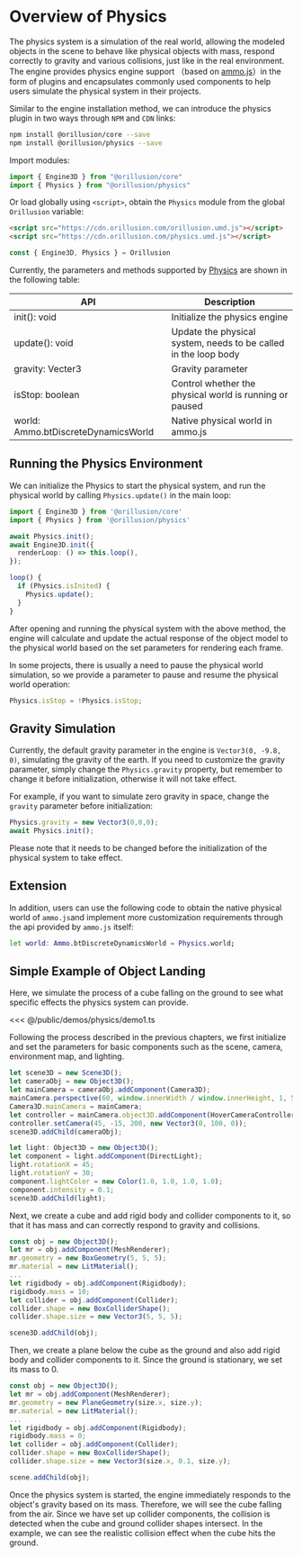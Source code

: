 # Overview of Physics
The physics system is a simulation of the real world, allowing the modeled objects in the scene to behave like physical objects with mass, respond correctly to gravity and various collisions, just like in the real environment. The engine provides physics engine support （based on [ammo.js](https://github.com/kripken/ammo.js)）in the form of plugins and encapsulates commonly used components to help users simulate the physical system in their projects.

Similar to the engine installation method, we can introduce the physics plugin in two ways through `NPM` and `CDN` links:
```bash
npm install @orillusion/core --save
npm install @orillusion/physics --save
```
Import modules:
```ts
import { Engine3D } from "@orillusion/core"
import { Physics } from "@orillusion/physics"
```
Or load globally using `<script>`, obtain the `Physics` module from the global  `Orillusion`  variable:
```html
<script src="https://cdn.orillusion.com/orillusion.umd.js"></script>
<script src="https://cdn.orillusion.com/physics.umd.js"></script>
```
```ts
const { Engine3D, Physics } = Orillusion 
```

Currently, the parameters and methods supported by [Physics](/physics/classes/Physics) are shown in the following table:

| API | Description |
| --- | --- |
| init(): void | Initialize the physics engine |
| update(): void | Update the physical system, needs to be called in the loop body |
| gravity: Vecter3 | Gravity parameter |
| isStop: boolean | Control whether the physical world is running or paused |
| world: Ammo.btDiscreteDynamicsWorld | Native physical world in ammo.js |

## Running the Physics Environment
We can initialize the Physics to start the physical system, and run the physical world by calling `Physics.update()` in the main loop:
```ts
import { Engine3D } from '@orillusion/core'
import { Physics } from '@orillusion/physics'

await Physics.init();
await Engine3D.init({
  renderLoop: () => this.loop(),
});

loop() {
  if (Physics.isInited) {
    Physics.update();
  }
}
```
After opening and running the physical system with the above method, the engine will calculate and update the actual response of the object model to the physical world based on the set parameters for rendering each frame.

In some projects, there is usually a need to pause the physical world simulation, so we provide a parameter to pause and resume the physical world operation:
```ts
Physics.isStop = !Physics.isStop;
```

## Gravity Simulation
Currently, the default gravity parameter in the engine is `Vector3(0, -9.8, 0)`, simulating the gravity of the earth. If you need to customize the gravity parameter, simply change the `Physics.gravity` property, but remember to change it before initialization, otherwise it will not take effect.

For example, if you want to simulate zero gravity in space, change the `gravity` parameter before initialization:
```ts
Physics.gravity = new Vector3(0,0,0);
await Physics.init();
```
Please note that it needs to be changed before the initialization of the physical system to take effect.

## Extension
In addition, users can use the following code to obtain the native physical world of `ammo.js`and implement more customization requirements through the api provided by `ammo.js` itself:
```bash
let world: Ammo.btDiscreteDynamicsWorld = Physics.world;
```

## Simple Example of Object Landing
Here, we simulate the process of a cube falling on the ground to see what specific effects the physics system can provide.

<Demo src="/demos/physics/demo1.ts"></Demo>

<<< @/public/demos/physics/demo1.ts

Following the process described in the previous chapters, we first initialize and set the parameters for basic components such as the scene, camera, environment map, and lighting.
```ts
let scene3D = new Scene3D();
let cameraObj = new Object3D();
let mainCamera = cameraObj.addComponent(Camera3D);
mainCamera.perspective(60, window.innerWidth / window.innerHeight, 1, 5000.0);
Camera3D.mainCamera = mainCamera;
let controller = mainCamera.object3D.addComponent(HoverCameraController);
controller.setCamera(45, -15, 200, new Vector3(0, 100, 0));
scene3D.addChild(cameraObj);

let light: Object3D = new Object3D();
let component = light.addComponent(DirectLight);
light.rotationX = 45;
light.rotationY = 30;
component.lightColor = new Color(1.0, 1.0, 1.0, 1.0);
component.intensity = 0.1;
scene3D.addChild(light);
```

Next, we create a cube and add rigid body and collider components to it, so that it has mass and can correctly respond to gravity and collisions.
```ts
const obj = new Object3D();
let mr = obj.addComponent(MeshRenderer);
mr.geometry = new BoxGeometry(5, 5, 5);
mr.material = new LitMaterial();
...
let rigidbody = obj.addComponent(Rigidbody);
rigidbody.mass = 10;
let collider = obj.addComponent(Collider);
collider.shape = new BoxColliderShape();
collider.shape.size = new Vector3(5, 5, 5);

scene3D.addChild(obj);
```

Then, we create a plane below the cube as the ground and also add rigid body and collider components to it. Since the ground is stationary, we set its mass to 0.
```ts
const obj = new Object3D();
let mr = obj.addComponent(MeshRenderer);
mr.geometry = new PlaneGeometry(size.x, size.y);
mr.material = new LitMaterial();
...
let rigidbody = obj.addComponent(Rigidbody);
rigidbody.mass = 0;
let collider = obj.addComponent(Collider);
collider.shape = new BoxColliderShape();
collider.shape.size = new Vector3(size.x, 0.1, size.y);

scene.addChild(obj);
```

Once the physics system is started, the engine immediately responds to the object's gravity based on its mass. Therefore, we will see the cube falling from the air. Since we have set up collider components, the collision is detected when the cube and ground collider shapes intersect. In the example, we can see the realistic collision effect when the cube hits the ground.